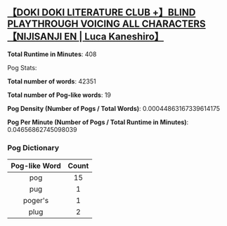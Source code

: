 ## [【DOKI DOKI LITERATURE CLUB +】BLIND PLAYTHROUGH VOICING ALL CHARACTERS【NIJISANJI EN | Luca Kaneshiro】](https://www.youtube.com/watch?v=d4XCxewKIjY)
**Total Runtime in Minutes**: 408

Pog Stats:

   **Total number of words**: 42351

   **Total number of Pog-like words**: 19

   **Pog Density (Number of Pogs / Total Words)**: 0.00044863167339614175

   **Pog Per Minute (Number of Pogs / Total Runtime in Minutes)**: 0.04656862745098039

### Pog Dictionary
**Pog-like Word** | **Count**
:---: | :---:
pog | 15
pug | 1
poger's | 1
plug | 2

